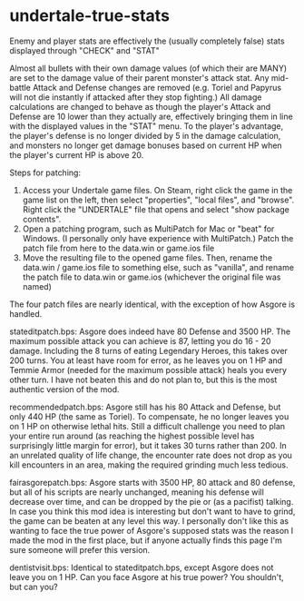 # undertale-true-stats
Enemy and player stats are effectively the (usually completely false) stats displayed through "CHECK" and "STAT"

Almost all bullets with their own damage values (of which their are MANY) are set to the damage value of their parent monster's attack stat. Any mid-battle Attack and Defense changes are removed (e.g. Toriel and Papyrus will not die instantly if attacked after they stop fighting.)
All damage calculations are changed to behave as though the player's Attack and Defense are 10 lower than they actually are, effectively bringing them in line with the displayed values in the "STAT" menu. To the player's advantage, the player's defense is no longer divided by 5 in the damage calculation, and monsters no longer get damage bonuses based on current HP when the player's current HP is above 20.



Steps for patching:
1. Access your Undertale game files. On Steam, right click the game in the game list on the left, then select "properties", "local files", and "browse". Right click the "UNDERTALE" file that opens and select "show package contents".
2. Open a patching program, such as MultiPatch for Mac or "beat" for Windows. (I personally only have experience with MultiPatch.) Patch the patch file from here to the data.win or game.ios file
3. Move the resulting file to the opened game files. Then, rename the data.win / game.ios file to something else, such as "vanilla", and rename the patch file to data.win or game.ios (whichever the original file was named)



The four patch files are nearly identical, with the exception of how Asgore is handled.

stateditpatch.bps: Asgore does indeed have 80 Defense and 3500 HP. The maximum possible attack you can achieve is 87, letting you do 16 - 20 damage. Including the 8 turns of eating Legendary Heroes, this takes over 200 turns. You at least have room for error, as he leaves you on 1 HP and Temmie Armor (needed for the maximum possible attack) heals you every other turn. I have not beaten this and do not plan to, but this is the most authentic version of the mod.

recommendedpatch.bps: Asgore still has his 80 Attack and Defense, but only 440 HP (the same as Toriel). To compensate, he no longer leaves you on 1 HP on otherwise lethal hits. Still a difficult challenge you need to plan your entire run around (as reaching the highest possible level has surprisingly little margin for error), but it takes 30 turns rather than 200. In an unrelated quality of life change, the encounter rate does not drop as you kill encounters in an area, making the required grinding much less tedious.

fairasgorepatch.bps: Asgore starts with 3500 HP, 80 attack and 80 defense, but all of his scripts are nearly unchanged, meaning his defense will decrease over time, and can be dropped by the pie or (as a pacifist) talking. In case you think this mod idea is interesting but don't want to have to grind, the game can be beaten at any level this way. I personally don't like this as wanting to face the true power of Asgore's supposed stats was the reason I made the mod in the first place, but if anyone actually finds this page I'm sure someone will prefer this version.

dentistvisit.bps: Identical to stateditpatch.bps, except Asgore does not leave you on 1 HP. Can you face Asgore at his true power? You shouldn't, but can you? 

